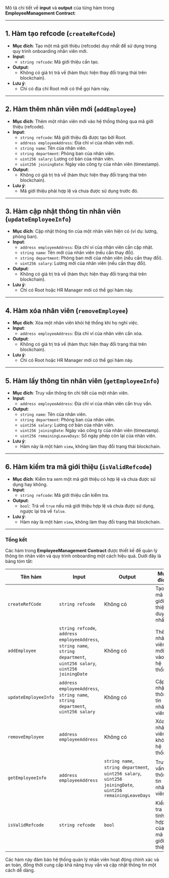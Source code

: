 Mô tả chi tiết về **input** và **output** của từng hàm trong **EmployeeManagement Contract**:

---

## 1. **Hàm tạo refcode (`createRefCode`)**
- **Mục đích**: Tạo một mã giới thiệu (refcode) duy nhất để sử dụng trong quy trình onboarding nhân viên mới.
- **Input**:
  - `string refcode`: Mã giới thiệu cần tạo.
- **Output**:
  - Không có giá trị trả về (hàm thực hiện thay đổi trạng thái trên blockchain).
- **Lưu ý**:
  - Chỉ có địa chỉ Root mới có thể gọi hàm này.

---

## 2. **Hàm thêm nhân viên mới (`addEmployee`)**
- **Mục đích**: Thêm một nhân viên mới vào hệ thống thông qua mã giới thiệu (refcode).
- **Input**:
  - `string refcode`: Mã giới thiệu đã được tạo bởi Root.
  - `address employeeAddress`: Địa chỉ ví của nhân viên mới.
  - `string name`: Tên của nhân viên.
  - `string department`: Phòng ban của nhân viên.
  - `uint256 salary`: Lương cơ bản của nhân viên.
  - `uint256 joiningDate`: Ngày vào công ty của nhân viên (timestamp).
- **Output**:
  - Không có giá trị trả về (hàm thực hiện thay đổi trạng thái trên blockchain).
- **Lưu ý**:
  - Mã giới thiệu phải hợp lệ và chưa được sử dụng trước đó.

---

## 3. **Hàm cập nhật thông tin nhân viên (`updateEmployeeInfo`)**
- **Mục đích**: Cập nhật thông tin của một nhân viên hiện có (ví dụ: lương, phòng ban).
- **Input**:
  - `address employeeAddress`: Địa chỉ ví của nhân viên cần cập nhật.
  - `string name`: Tên mới của nhân viên (nếu cần thay đổi).
  - `string department`: Phòng ban mới của nhân viên (nếu cần thay đổi).
  - `uint256 salary`: Lương mới của nhân viên (nếu cần thay đổi).
- **Output**:
  - Không có giá trị trả về (hàm thực hiện thay đổi trạng thái trên blockchain).
- **Lưu ý**:
  - Chỉ có Root hoặc HR Manager mới có thể gọi hàm này.

---

## 4. **Hàm xóa nhân viên (`removeEmployee`)**
- **Mục đích**: Xóa một nhân viên khỏi hệ thống khi họ nghỉ việc.
- **Input**:
  - `address employeeAddress`: Địa chỉ ví của nhân viên cần xóa.
- **Output**:
  - Không có giá trị trả về (hàm thực hiện thay đổi trạng thái trên blockchain).
- **Lưu ý**:
  - Chỉ có Root hoặc HR Manager mới có thể gọi hàm này.

---

## 5. **Hàm lấy thông tin nhân viên (`getEmployeeInfo`)**
- **Mục đích**: Truy vấn thông tin chi tiết của một nhân viên.
- **Input**:
  - `address employeeAddress`: Địa chỉ ví của nhân viên cần truy vấn.
- **Output**:
  - `string name`: Tên của nhân viên.
  - `string department`: Phòng ban của nhân viên.
  - `uint256 salary`: Lương cơ bản của nhân viên.
  - `uint256 joiningDate`: Ngày vào công ty của nhân viên (timestamp).
  - `uint256 remainingLeaveDays`: Số ngày phép còn lại của nhân viên.
- **Lưu ý**:
  - Hàm này là một hàm `view`, không làm thay đổi trạng thái blockchain.

---

## 6. **Hàm kiểm tra mã giới thiệu (`isValidRefcode`)**
- **Mục đích**: Kiểm tra xem một mã giới thiệu có hợp lệ và chưa được sử dụng hay không.
- **Input**:
  - `string refcode`: Mã giới thiệu cần kiểm tra.
- **Output**:
  - `bool`: Trả về `true` nếu mã giới thiệu hợp lệ và chưa được sử dụng, ngược lại trả về `false`.
- **Lưu ý**:
  - Hàm này là một hàm `view`, không làm thay đổi trạng thái blockchain.

---

### Tổng kết
Các hàm trong **EmployeeManagement Contract** được thiết kế để quản lý thông tin nhân viên và quy trình onboarding một cách hiệu quả. Dưới đây là bảng tóm tắt:

| Tên hàm                  | Input                                                                 | Output                     | Mục đích                                   |
|--------------------------|-----------------------------------------------------------------------|----------------------------|--------------------------------------------|
| `createRefCode`          | `string refcode`                                                     | Không có                   | Tạo mã giới thiệu duy nhất.                |
| `addEmployee`            | `string refcode`, `address employeeAddress`, `string name`, `string department`, `uint256 salary`, `uint256 joiningDate` | Không có                   | Thêm nhân viên mới vào hệ thống.           |
| `updateEmployeeInfo`     | `address employeeAddress`, `string name`, `string department`, `uint256 salary` | Không có                   | Cập nhật thông tin nhân viên.              |
| `removeEmployee`         | `address employeeAddress`                                            | Không có                   | Xóa nhân viên khỏi hệ thống.               |
| `getEmployeeInfo`        | `address employeeAddress`                                            | `string name`, `string department`, `uint256 salary`, `uint256 joiningDate`, `uint256 remainingLeaveDays` | Truy vấn thông tin nhân viên.              |
| `isValidRefcode`         | `string refcode`                                                     | `bool`                     | Kiểm tra tính hợp lệ của mã giới thiệu.    |

Các hàm này đảm bảo hệ thống quản lý nhân viên hoạt động chính xác và an toàn, đồng thời cung cấp khả năng truy vấn và cập nhật thông tin một cách dễ dàng.
